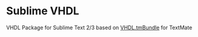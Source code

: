 # Sublime VHDL
VHDL Package for Sublime Text 2/3 based on [VHDL.tmBundle](http://svn.textmate.org/trunk/Review/Bundles/VHDL.tmbundle/) for TextMate